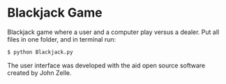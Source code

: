 # Blackjack Game

Blackjack game where a user and a computer play versus a dealer. Put all files in one folder, and in terminal run:

``` Python
$ python Blackjack.py
```

The user interface was developed with the aid open source software created by John Zelle.

